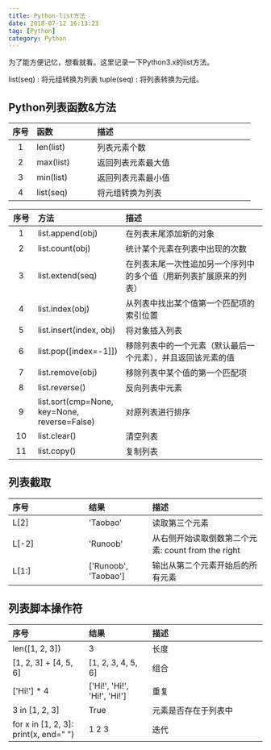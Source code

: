 ```yaml
---
title: Python-list方法
date: 2018-07-12 16:13:23
tag: [Python]
category: Python
---
```

为了能方便记忆，想看就看。这里记录一下Python3.x的list方法。
<!-- more -->
<style>
table th:first-of-type {
    width: 10%;
}
table th:nth-of-type(2) {
    width: 25%;
}
table:nth-of-type(3) th:first-of-type {
    width: 30%;
}
table:nth-of-type(3) th:nth-of-type(2) {
    width: 25%;
}
table:nth-of-type(4) th:first-of-type {
    width: 30%;
}
table:nth-of-type(4) th:nth-of-type(2) {
    width: 25%;
}
</style>

list(seq) : 将元组转换为列表
tuple(seq) : 将列表转换为元组。

## Python列表函数&方法
 序号 | 函数 | 描述 
:-------: | :------ | :----
1 | len(list) | 列表元素个数
2 | max(list) | 返回列表元素最大值
3 | min(list) | 返回列表元素最小值
4 | list(seq) | 将元组转换为列表

 序号 | 方法 | 描述 
:-------: | :------ | :----
1 | list.append(obj) | 在列表末尾添加新的对象
2 | list.count(obj) | 统计某个元素在列表中出现的次数
3 | list.extend(seq) | 在列表末尾一次性追加另一个序列中的多个值（用新列表扩展原来的列表）
4 | list.index(obj) | 从列表中找出某个值第一个匹配项的索引位置
5 | list.insert(index, obj) | 将对象插入列表
6 | list.pop([index=-1]]) | 移除列表中的一个元素（默认最后一个元素），并且返回该元素的值
7 | list.remove(obj) | 移除列表中某个值的第一个匹配项
8 | list.reverse() | 反向列表中元素
9 | list.sort(cmp=None, key=None, reverse=False) | 对原列表进行排序
10 | list.clear() | 清空列表
11 | list.copy() | 复制列表


## 列表截取

 序号 | 结果 | 描述 
:------- | :------ | :----
L[2] | 'Taobao' | 读取第三个元素
L[-2] | 'Runoob' | 从右侧开始读取倒数第二个元素: count from the right
L[1:] | ['Runoob', 'Taobao'] | 输出从第二个元素开始后的所有元素

## 列表脚本操作符
 序号 | 结果 | 描述 
:------- | :------ | :----
len([1, 2, 3]) | 3 | 长度
[1, 2, 3] + [4, 5, 6] | [1, 2, 3, 4, 5, 6] | 组合
['Hi!'] * 4 | ['Hi!', 'Hi!', 'Hi!', 'Hi!'] | 重复
3 in [1, 2, 3] | True | 元素是否存在于列表中
for x in [1, 2, 3]: print(x, end=" ") | 1 2 3 | 迭代
